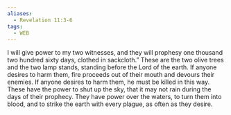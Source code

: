 ```yaml
---
aliases:
  - Revelation 11:3-6
tags:
  - WEB
---
```

I will give power to my two witnesses, and they will prophesy one thousand two hundred sixty days, clothed in sackcloth.” These are the two olive trees and the two lamp stands, standing before the Lord of the earth. If anyone desires to harm them, fire proceeds out of their mouth and devours their enemies. If anyone desires to harm them, he must be killed in this way. These have the power to shut up the sky, that it may not rain during the days of their prophecy. They have power over the waters, to turn them into blood, and to strike the earth with every plague, as often as they desire.